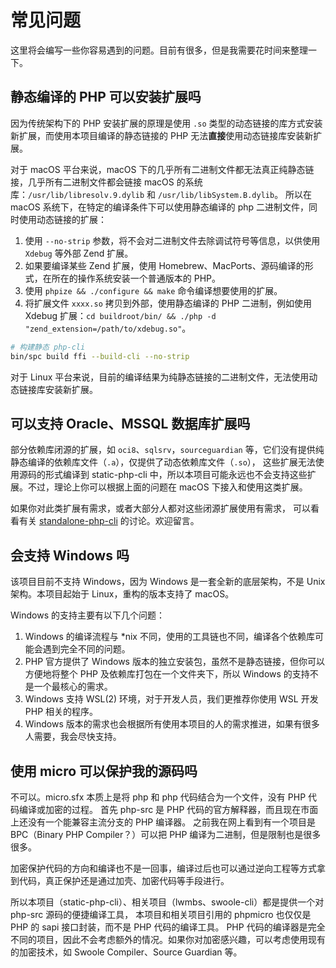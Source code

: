 # 常见问题

这里将会编写一些你容易遇到的问题。目前有很多，但是我需要花时间来整理一下。

## 静态编译的 PHP 可以安装扩展吗

因为传统架构下的 PHP 安装扩展的原理是使用 `.so` 类型的动态链接的库方式安装新扩展，而使用本项目编译的静态链接的 PHP 无法**直接**使用动态链接库安装新扩展。

对于 macOS 平台来说，macOS 下的几乎所有二进制文件都无法真正纯静态链接，几乎所有二进制文件都会链接 macOS 的系统库：`/usr/lib/libresolv.9.dylib` 和 `/usr/lib/libSystem.B.dylib`。
所以在 macOS 系统下，在特定的编译条件下可以使用静态编译的 php 二进制文件，同时使用动态链接的扩展：

1. 使用 `--no-strip` 参数，将不会对二进制文件去除调试符号等信息，以供使用 `Xdebug` 等外部 Zend 扩展。
2. 如果要编译某些 Zend 扩展，使用 Homebrew、MacPorts、源码编译的形式，在所在的操作系统安装一个普通版本的 PHP。
3. 使用 `phpize && ./configure && make` 命令编译想要使用的扩展。
4. 将扩展文件 `xxxx.so` 拷贝到外部，使用静态编译的 PHP 二进制，例如使用 Xdebug 扩展：`cd buildroot/bin/ && ./php -d "zend_extension=/path/to/xdebug.so"`。

```bash
# 构建静态 php-cli
bin/spc build ffi --build-cli --no-strip
```

对于 Linux 平台来说，目前的编译结果为纯静态链接的二进制文件，无法使用动态链接库安装新扩展。

## 可以支持 Oracle、MSSQL 数据库扩展吗

部分依赖库闭源的扩展，如 `oci8`、`sqlsrv`，`sourceguardian` 等，它们没有提供纯静态编译的依赖库文件（`.a`），仅提供了动态依赖库文件（`.so`），
这些扩展无法使用源码的形式编译到 static-php-cli 中，所以本项目可能永远也不会支持这些扩展。不过，理论上你可以根据上面的问题在 macOS 下接入和使用这类扩展。

如果你对此类扩展有需求，或者大部分人都对这些闭源扩展使用有需求，
可以看看有关 [standalone-php-cli](https://github.com/crazywhalecc/static-php-cli/discussions/58) 的讨论。欢迎留言。

## 会支持 Windows 吗

该项目目前不支持 Windows，因为 Windows 是一套全新的底层架构，不是 Unix 架构。本项目起始于 Linux，重构的版本支持了 macOS。

Windows 的支持主要有以下几个问题：

1. Windows 的编译流程与 *nix 不同，使用的工具链也不同，编译各个依赖库可能会遇到完全不同的问题。
2. PHP 官方提供了 Windows 版本的独立安装包，虽然不是静态链接，但你可以方便地将整个 PHP 及依赖库打包在一个文件夹下，所以 Windows 的支持不是一个最核心的需求。
3. Windows 支持 WSL(2) 环境，对于开发人员，我们更推荐你使用 WSL 开发 PHP 相关的程序。
4. Windows 版本的需求也会根据所有使用本项目的人的需求推进，如果有很多人需要，我会尽快支持。

## 使用 micro 可以保护我的源码吗

不可以。micro.sfx 本质上是将 php 和 php 代码结合为一个文件，没有 PHP 代码编译或加密的过程。
首先 php-src 是 PHP 代码的官方解释器，而且现在市面上还没有一个能兼容主流分支的 PHP 编译器。
之前我在网上看到有一个项目是 BPC（Binary PHP Compiler？）可以把 PHP 编译为二进制，但是限制也是很多很多。

加密保护代码的方向和编译也不是一回事，编译过后也可以通过逆向工程等方式拿到代码，真正保护还是通过加壳、加密代码等手段进行。

所以本项目（static-php-cli）、相关项目（lwmbs、swoole-cli）都是提供一个对 php-src 源码的便捷编译工具，
本项目和相关项目引用的 phpmicro 也仅仅是 PHP 的 sapi 接口封装，而不是 PHP 代码的编译工具。
PHP 代码的编译器是完全不同的项目，因此不会考虑额外的情况。如果你对加密感兴趣，可以考虑使用现有的加密技术，如 Swoole Compiler、Source Guardian 等。
